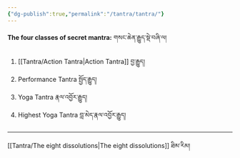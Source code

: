 ```yaml
---
{"dg-publish":true,"permalink":"/tantra/tantra/"}
---
```


**The four classes of secret mantra:** གསང་ཆེན་རྒྱུད་སྡེ་བཞི་ལ།
1. [[Tantra/Action Tantra\|Action Tantra]] བྱ་རྒྱུད།
2. Performance Tantra སྤྱོད་རྒྱུད།
3. Yoga Tantra རྣལ་འབྱོར་རྒྱུད།
4. Highest Yoga Tantra བླ་མེད་རྣལ་འབྱོར་རྒྱུད།

---
[[Tantra/The eight dissolutions\|The eight dissolutions]] ཐིམ་རིམ།